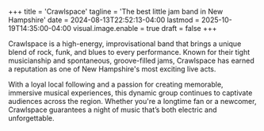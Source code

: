 +++
title = 'Crawlspace'
tagline = 'The best little jam band in New Hampshire'
date = 2024-08-13T22:52:13-04:00
lastmod = 2025-10-19T14:35:00-04:00
visual.image.enable = true
draft = false
+++

Crawlspace is a high-energy, improvisational band that brings a unique blend of
rock, funk, and blues to every performance. Known for their tight musicianship
and spontaneous, groove-filled jams, Crawlspace has earned a reputation as one
of New Hampshire's most exciting live acts.

With a loyal local following and a passion for creating memorable, immersive
musical experiences, this dynamic group continues to captivate audiences across
the region. Whether you're a longtime fan or a newcomer, Crawlspace guarantees
a night of music that’s both electric and unforgettable.
